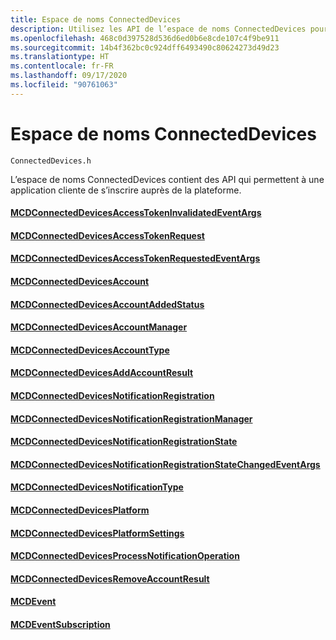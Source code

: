 ```yaml
---
title: Espace de noms ConnectedDevices
description: Utilisez les API de l’espace de noms ConnectedDevices pour permettre à une application cliente de s’inscrire auprès de la plateforme.
ms.openlocfilehash: 468c0d397528d536d6ed0b6e8cde107c4f9be911
ms.sourcegitcommit: 14b4f362bc0c924dff6493490c80624273d49d23
ms.translationtype: HT
ms.contentlocale: fr-FR
ms.lasthandoff: 09/17/2020
ms.locfileid: "90761063"
---
```

# <a name="connecteddevices-namespace"></a>Espace de noms ConnectedDevices
```
ConnectedDevices.h
```

L’espace de noms ConnectedDevices contient des API qui permettent à une application cliente de s’inscrire auprès de la plateforme. 

#### <a name="mcdconnecteddevicesaccesstokeninvalidatedeventargs"></a>[MCDConnectedDevicesAccessTokenInvalidatedEventArgs](MCDConnectedDevicesAccessTokenInvalidatedEventArgs.md)
#### <a name="mcdconnecteddevicesaccesstokenrequest"></a>[MCDConnectedDevicesAccessTokenRequest](MCDConnectedDevicesAccessTokenRequest.md)
#### <a name="mcdconnecteddevicesaccesstokenrequestedeventargs"></a>[MCDConnectedDevicesAccessTokenRequestedEventArgs](MCDConnectedDevicesAccessTokenRequestedEventArgs.md)
#### <a name="mcdconnecteddevicesaccount"></a>[MCDConnectedDevicesAccount](MCDConnectedDevicesAccount.md)
#### <a name="mcdconnecteddevicesaccountaddedstatus"></a>[MCDConnectedDevicesAccountAddedStatus](MCDConnectedDevicesAccountAddedStatus.md)
#### <a name="mcdconnecteddevicesaccountmanager"></a>[MCDConnectedDevicesAccountManager](MCDConnectedDevicesAccountManager.md)
#### <a name="mcdconnecteddevicesaccounttype"></a>[MCDConnectedDevicesAccountType](MCDConnectedDevicesAccountType.md)
#### <a name="mcdconnecteddevicesaddaccountresult"></a>[MCDConnectedDevicesAddAccountResult](MCDConnectedDevicesAddAccountResult.md)
#### <a name="mcdconnecteddevicesnotificationregistration"></a>[MCDConnectedDevicesNotificationRegistration](MCDConnectedDevicesNotificationRegistration.md)
#### <a name="mcdconnecteddevicesnotificationregistrationmanager"></a>[MCDConnectedDevicesNotificationRegistrationManager](MCDConnectedDevicesNotificationRegistrationManager.md)
#### <a name="mcdconnecteddevicesnotificationregistrationstate"></a>[MCDConnectedDevicesNotificationRegistrationState](MCDConnectedDevicesNotificationRegistrationState.md)
#### <a name="mcdconnecteddevicesnotificationregistrationstatechangedeventargs"></a>[MCDConnectedDevicesNotificationRegistrationStateChangedEventArgs](MCDConnectedDevicesNotificationRegistrationStateChangedEventArgs.md)
#### <a name="mcdconnecteddevicesnotificationtype"></a>[MCDConnectedDevicesNotificationType](MCDConnectedDevicesNotificationType.md)
#### <a name="mcdconnecteddevicesplatform"></a>[MCDConnectedDevicesPlatform](MCDConnectedDevicesPlatform.md)
#### <a name="mcdconnecteddevicesplatformsettings"></a>[MCDConnectedDevicesPlatformSettings](MCDConnectedDevicesPlatformSettings.md)
#### <a name="mcdconnecteddevicesprocessnotificationoperation"></a>[MCDConnectedDevicesProcessNotificationOperation](MCDConnectedDevicesProcessNotificationOperation.md)
#### <a name="mcdconnecteddevicesremoveaccountresult"></a>[MCDConnectedDevicesRemoveAccountResult](MCDConnectedDevicesRemoveAccountResult.md)
#### <a name="mcdevent"></a>[MCDEvent](MCDEvent.md)
#### <a name="mcdeventsubscription"></a>[MCDEventSubscription](MCDEventSubscription.md)